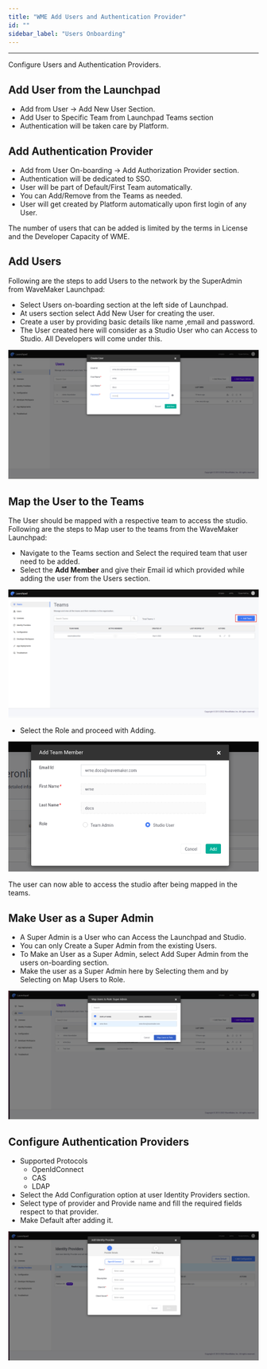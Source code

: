 ```yaml
---
title: "WME Add Users and Authentication Provider"
id: ""
sidebar_label: "Users Onboarding"
---
```

---

Configure Users and Authentication Providers.

## Add User from the Launchpad

- Add from User -> Add New User Section.
- Add User to Specific Team from Launchpad Teams section
- Authentication will be taken care by Platform.

## Add Authentication Provider

- Add from User On-boarding -> Add Authorization Provider section.
- Authentication will be dedicated to SSO.
- User will be part of Default/First Team automatically.
- You can Add/Remove from the Teams as needed.
- User will get created by Platform automatically upon first login of any User.

The number of users that can be added is limited by the terms in License and the Developer Capacity of WME.

## Add Users

Following are the steps to add Users to the network by the SuperAdmin from WaveMaker Launchpad:

- Select Users on-boarding section at the left side of Launchpad.
- At users section select Add New User for creating the user.
- Create a user by providing basic details like name ,email and password.
- The User created here will consider as a Studio User who can Access to Studio. All Developers will come under this.


[![user creation](/learn/assets/wme-setup/configuring-wme/user-creation.png)](/learn/assets/wme-setup/configuring-wme/user-creation.png)


## Map the User to the Teams

The User should be mapped with a respective team to access the studio. Following are the steps to Map user to the teams from the WaveMaker Launchpad:

- Navigate to the Teams section and Select the required team that user need to be added.
- Select the **Add Member** and give their Email id which provided while adding the user from the  Users section.

 [![teams](/learn/assets/wme-setup/configuring-wme/teams.png)](/learn/assets/wme-setup/configuring-wme/user-creation.png)

- Select the Role and proceed with Adding.

 [![add member](/learn/assets/wme-setup/configuring-wme/add-team-member.png)](/learn/assets/wme-setup/configuring-wme/add-team-member.png)

 The user can now able to access the studio after being mapped in the teams.

## Make User as a Super Admin

- A Super Admin is a User who can Access the Launchpad and Studio.
- You can only Create a Super Admin from the existing Users.
- To Make an User as a Super Admin, select Add Super Admin from the users on-boarding section.
- Make the user as a Super Admin here by Selecting them and by Selecting on Map Users to Role.


[![Super Admin creation](/learn/assets/wme-setup/configuring-wme/super-admin.png)](/learn/assets/wme-setup/configuring-wme/super-admin.png)


## Configure Authentication Providers

- Supported Protocols
  - OpenIdConnect
  - CAS
  - LDAP
- Select the Add Configuration option at user Identity Providers section.
- Select type of provider and Provide name and fill the required fields respect to that provider.
- Make Default after adding it.


[![authentication provider](/learn/assets/wme-setup/configuring-wme/adding-authorization-provider.png)](/learn/assets/wme-setup/configuring-wme/adding-authorization-provider.png)

